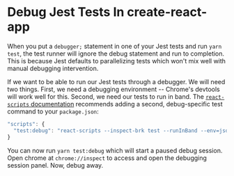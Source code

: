# Debug Jest Tests In create-react-app

When you put a `debugger;` statement in one of your Jest tests and
run `yarn test`, the test runner will ignore the debug statement and run to
completion. This is because Jest defaults to parallelizing tests which won't
mix well with manual debugging intervention.

If we want to be able to run our Jest tests through a debugger. We will need
two things. First, we need a debugging environment -- Chrome's devtools will
work well for this. Second, we need our tests to run in band. The
[`react-scripts`
documentation](https://github.com/facebook/create-react-app/blob/master/packages/react-scripts/template/README.md#debugging-tests)
recommends adding a second, debug-specific test command to your
`package.json`:

```javascript
"scripts": {
  "test:debug": "react-scripts --inspect-brk test --runInBand --env=jsdom"
}
```

You can now run `yarn test:debug` which will start a paused debug session.
Open chrome at `chrome://inspect` to access and open the debugging session
panel. Now, debug away.
